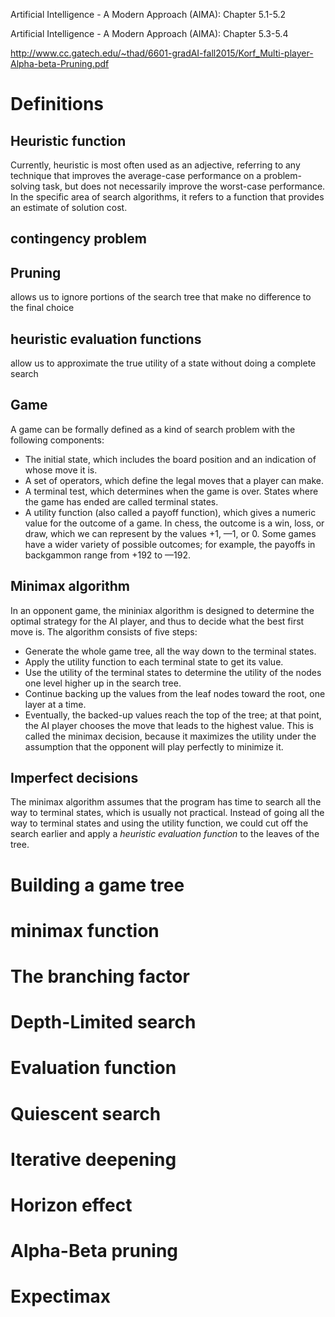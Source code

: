Artificial Intelligence - A Modern Approach (AIMA): Chapter 5.1-5.2

Artificial Intelligence - A Modern Approach (AIMA): Chapter 5.3-5.4

http://www.cc.gatech.edu/~thad/6601-gradAI-fall2015/Korf_Multi-player-Alpha-beta-Pruning.pdf

# Definitions
## Heuristic function
Currently, heuristic is most often used as an adjective, referring to any technique
that improves the average-case performance on a problem-solving task, but does
not necessarily improve the worst-case performance. In the specific area of search
algorithms, it refers to a function that provides an estimate of solution cost.

## contingency problem

## Pruning 
allows us to ignore portions of the search tree that make no difference to the final choice

## heuristic evaluation functions
allow us to approximate the true utility of a state without doing a complete search

## Game
A game can be formally defined as a kind of search problem with the following components:
- The initial state, which includes the board position and an indication of whose move it is.
- A set of operators, which define the legal moves that a player can make.
- A terminal test, which determines when the game is over. States where the game has ended are called terminal states.
- A utility function (also called a payoff function), which gives a numeric value for the outcome of a game. In chess, the outcome is a win, loss, or draw, which we can represent by the values +1, —1, or 0. Some games have a wider variety of possible outcomes; for example, the payoffs in backgammon range from +192 to —192.

## Minimax algorithm
In an opponent game, the mininiax algorithm is designed to determine the optimal strategy for the AI player, and thus
to decide what the best first move is. The algorithm consists of five steps:
- Generate the whole game tree, all the way down to the terminal states.
- Apply the utility function to each terminal state to get its value.
- Use the utility of the terminal states to determine the utility of the nodes one level higher up in the search tree. 
- Continue backing up the values from the leaf nodes toward the root, one layer at a time.
- Eventually, the backed-up values reach the top of the tree; at that point, the AI player chooses the move that leads to the highest value. This is called the minimax decision, because it maximizes the utility under the assumption that the opponent will play perfectly to minimize it.

## Imperfect decisions
The minimax algorithm assumes that the program has time to search all the way to terminal states, which is usually not practical. Instead of going all the way to terminal states and using the utility function, we could cut off the search earlier and apply a *heuristic evaluation function* to the leaves of the tree.

# Building a game tree

# minimax function

# The branching factor

# Depth-Limited search

# Evaluation function

# Quiescent search

# Iterative deepening

# Horizon effect

# Alpha-Beta pruning

# Expectimax
